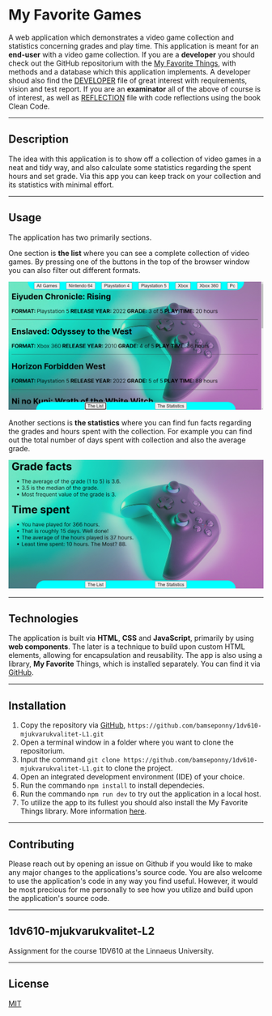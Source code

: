 # My Favorite Games

A web application which demonstrates a video game collection and statistics concerning grades and play time.
This application is meant for an **end-user** with a video game collection. If you are a **developer** you should check out the GitHub repositorium with the [My Favorite Things](https://github.com/bamseponny/1dv610-mjukvarukvalitet-L1), with methods and a database which this application implements. A developer shoud also find the [DEVELOPER](/DEVELOPER.md) file of great interest with requirements, vision and test report. If you are an **examinator** all of the above of course is of interest, as well as [REFLECTION](/REFLECTION.md) file with code reflections using the book Clean Code.

***

## Description

The idea with this application is to show off a collection of video games in a neat and tidy way, and also calculate some statistics regarding the spent hours and set grade. Via this app you can keep track on your collection and its statistics with minimal effort.

***

## Usage

The application has two primarily sections. 

One section is **the list** where you can see a complete collection of video games. By pressing one of the buttons in the top of the browser window you can also filter out different formats.

![the list](img/the-list.jpg)

Another sections is **the statistics** where you can find fun facts regarding the grades and hours spent with the collection. For example you can find out the total number of days spent with collection and also the average grade.

![the statistics](img/the-statistics.jpg)

***

## Technologies
The application is built via **HTML**, **CSS** and **JavaScript**, primarily by using **web components**. The later is a technique to build upon custom HTML elements, allowing for encapsulation and reusability. The app is also using a library, **My Favorite** Things, which is installed separately. You can find it via [GitHub](https://github.com/bamseponny/1dv610-mjukvarukvalitet-L1).

***

## Installation

1. Copy the repository via [GitHub](https://github.com/bamseponny/1dv610-mjukvarukvalitet-L2), `https://github.com/bamseponny/1dv610-mjukvarukvalitet-L1.git`
2. Open a terminal window in a folder where you want to clone the repositorium.
3. Input the command `git clone https://github.com/bamseponny/1dv610-mjukvarukvalitet-L1.git` to clone the project.
4. Open an integrated development environment (IDE) of your choice.
5. Run the commando `npm install` to install dependecies.
6. Run the commando `npm run dev` to try out the application in a local host.
7. To utilize the app to its fullest you should also install the My Favorite Things library. More information [here](https://github.com/bamseponny/1dv610-mjukvarukvalitet-L1).

***

## Contributing

Please reach out by opening an issue on Github if you would like to make any major changes to the applications's source code. You are also welcome to use the application's code in any way you find useful. However, it would be most precious for me personally to see how you utilize and build upon the application's source code.

***

## 1dv610-mjukvarukvalitet-L2

Assignment for the course 1DV610 at the Linnaeus University.

***

## License

[MIT](https://choosealicense.com/licenses/mit/)
